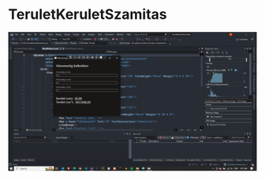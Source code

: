 # TeruletKeruletSzamitas

![Kép a program fottatásáról](https://github.com/bsze2tespet/TeruletKeruletSzamitas/blob/main/TerKerSzam.png)
